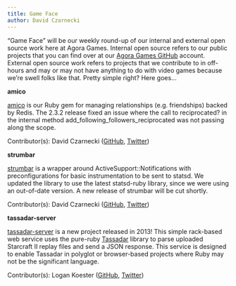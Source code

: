 ```yaml
---
title: Game Face
author: David Czarnecki
---
```

“Game Face” will be our weekly round-up of our internal and external open source work here at Agora Games. Internal open source refers to our public projects that you can find over at our [Agora Games GitHub](https://github.com/agoragames/) account. External open source work refers to projects that we contribute to in off-hours and may or may not have anything to do with video games because we’re swell folks like that. Pretty simple right? Here goes…

 **amico**

 [amico](https://github.com/agoragames/amico) is our Ruby gem for managing relationships (e.g. friendships) backed by Redis. The 2.3.2 release fixed an issue where the call to reciprocated? in the internal method add_following_followers_reciprocated was not passing along the scope.

 Contributor(s): David Czarnecki ([GitHub](https://github.com/czarneckid/), [Twitter](https://twitter.com/czarneckid))

 **strumbar**

 [strumbar](https://github.com/agoragames/strumbar) is a wrapper around ActiveSupport::Notifications with preconfigurations for basic instrumentation to be sent to statsd. We updated the library to use the latest statsd-ruby library, since we were using an out-of-date version. A new release of strumbar will be cut shortly.

 Contributor(s): David Czarnecki ([GitHub](https://github.com/czarneckid/), [Twitter](https://twitter.com/czarneckid))

 **tassadar-server**

 [tassadar-server](https://github.com/agoragames/tassadar-server) is a new project released in 2013! This simple rack-based web service uses the pure-ruby [Tassadar](https://github.com/agoragames/tassadar) library to parse uploaded Starcraft II replay files and send a JSON response. This service is designed to enable Tassadar in polyglot or browser-based projects where Ruby may not be the significant language.

 Contributor(s): Logan Koester ([GitHub](https://github.com/logankoester/), [Twitter](https://twitter.com/logankoester))
